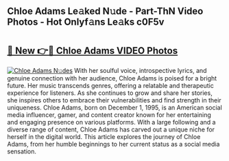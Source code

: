 ## Chloe Adams Le𝚊ked N𝚞de - Part-ThN Video Photos - Hot Onlyf𝚊ns Le𝚊ks c0F5v

# <h2><a href="http://ab63063.deff.icu/?id=Chloe+Adams">🔗 New 👉🔴 Chloe Adams VIDEO Photos</a></h2>

[![Chloe Adams N𝚞des](https://i.imgur.com/rIISA9y.gif)](http://ab63063.deff.icu/?id=Chloe+Adams)
With her soulful voice, introspective lyrics, and genuine connection with her audience, Chloe Adams is poised for a bright future. Her music transcends genres, offering a relatable and therapeutic experience for listeners. As she continues to grow and share her stories, she inspires others to embrace their vulnerabilities and find strength in their uniqueness. Chloe Adams, born on December 1, 1995, is an American social media influencer, gamer, and content creator known for her entertaining and engaging presence on various platforms. With a large following and a diverse range of content, Chloe Adams has carved out a unique niche for herself in the digital world. This article explores the journey of Chloe Adams, from her humble beginnings to her current status as a social media sensation.
